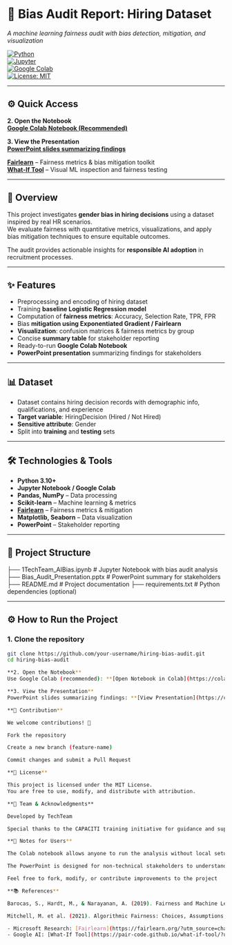 # 🤖 Bias Audit Report: Hiring Dataset  

_A machine learning fairness audit with bias detection, mitigation, and visualization_  

[![Python](https://img.shields.io/badge/Python-3.10+-blue.svg)](https://www.python.org/)  
[![Jupyter](https://img.shields.io/badge/Notebook-Jupyter-orange.svg)](https://jupyter.org/)  
[![Google Colab](https://colab.research.google.com/assets/colab-badge.svg)](https://colab.research.google.com/drive/1djf_4VohnSw0qD3d5xZ9PqA_3QgY73Oa?usp=sharing)  
[![License: MIT](https://img.shields.io/badge/License-MIT-yellow.svg)](LICENSE)  

---

## ⚙️ Quick Access  

**2. Open the Notebook**  
**[Google Colab Notebook (Recommended)](https://colab.research.google.com/drive/1djf_4VohnSw0qD3d5xZ9PqA_3QgY73Oa?usp=sharing)**  

**3. View the Presentation**  
**[PowerPoint slides summarizing findings](https://capeitinitiative-my.sharepoint.com/:p:/g/personal/nontathu_sikhwebu_capaciti_org_za/EXt5hfJhKo5Cq8XBpc-r6SwBYJpw_bMvvUX5FJoixSh6rg?e=tr8MF8)**  

**[Fairlearn](https://fairlearn.org/?utm_source=chatgpt.com)** – Fairness metrics & bias mitigation toolkit  
**[What-If Tool](https://pair-code.github.io/what-if-tool/?utm_source=chatgpt.com)** – Visual ML inspection and fairness testing

---

## 📌 Overview  

This project investigates **gender bias in hiring decisions** using a dataset inspired by real HR scenarios.  
We evaluate fairness with quantitative metrics, visualizations, and apply bias mitigation techniques to ensure equitable outcomes.  

The audit provides actionable insights for **responsible AI adoption** in recruitment processes.  

---

## ✨ Features  

- Preprocessing and encoding of hiring dataset  
- Training **baseline Logistic Regression model**  
- Computation of **fairness metrics**: Accuracy, Selection Rate, TPR, FPR  
- Bias **mitigation using Exponentiated Gradient / Fairlearn**  
- **Visualization**: confusion matrices & fairness metrics by group  
- Concise **summary table** for stakeholder reporting  
- Ready-to-run **Google Colab Notebook**  
- **PowerPoint presentation** summarizing findings for stakeholders  

---

## 📊 Dataset  

- Dataset contains hiring decision records with demographic info, qualifications, and experience  
- **Target variable**: HiringDecision (Hired / Not Hired)  
- **Sensitive attribute**: Gender  
- Split into **training** and **testing** sets  

---

## 🛠️ Technologies & Tools  

- **Python 3.10+**  
- **Jupyter Notebook / Google Colab**  
- **Pandas, NumPy** – Data processing  
- **Scikit-learn** – Machine learning & metrics  
- **[Fairlearn](https://fairlearn.org/?utm_source=chatgpt.com)** – Fairness metrics & mitigation  
- **Matplotlib, Seaborn** – Data visualization  
- **PowerPoint** – Stakeholder reporting  

---

## 📂 Project Structure  


├── 1TechTeam_AIBias.ipynb # Jupyter Notebook with bias audit analysis
├── Bias_Audit_Presentation.pptx # PowerPoint summary for stakeholders
├── README.md # Project documentation
├── requirements.txt # Python dependencies (optional)


---

## ⚙️ How to Run the Project  

### 1. Clone the repository  
```bash
git clone https://github.com/your-username/hiring-bias-audit.git
cd hiring-bias-audit

**2. Open the Notebook**  
Use Google Colab (recommended): **[Open Notebook in Colab](https://colab.research.google.com/drive/1djf_4VohnSw0qD3d5xZ9PqA_3QgY73Oa?usp=sharing)**  

**3. View the Presentation**  
PowerPoint slides summarizing findings: **[View Presentation](https://capeitinitiative-my.sharepoint.com/:p:/g/personal/nontathu_sikhwebu_capaciti_org_za/EXt5hfJhKo5Cq8XBpc-r6SwBYJpw_bMvvUX5FJoixSh6rg?e=tr8MF8)**

**🙌 Contribution**

We welcome contributions! 🚀

Fork the repository

Create a new branch (feature-name)

Commit changes and submit a Pull Request

**📜 License**

This project is licensed under the MIT License.
You are free to use, modify, and distribute with attribution.

**👥 Team & Acknowledgments**

Developed by TechTeam

Special thanks to the CAPACITI training initiative for guidance and support

**📢 Notes for Users**

The Colab notebook allows anyone to run the analysis without local setup

The PowerPoint is designed for non-technical stakeholders to understand bias insights

Feel free to fork, modify, or contribute improvements to the project

**📚 References**

Barocas, S., Hardt, M., & Narayanan, A. (2019). Fairness and Machine Learning: Limitations and Opportunities

Mitchell, M. et al. (2021). Algorithmic Fairness: Choices, Assumptions, and Definitions

- Microsoft Research: [Fairlearn](https://fairlearn.org/?utm_source=chatgpt.com)  
- Google AI: [What-If Tool](https://pair-code.github.io/what-if-tool/?utm_source=chatgpt.com)






